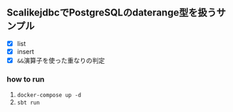 ## ScalikejdbcでPostgreSQLのdaterange型を扱うサンプル

- [x] list
- [x] insert
- [x] `&&`演算子を使った重なりの判定

### how to run
1. `docker-compose up -d`
2. `sbt run`
